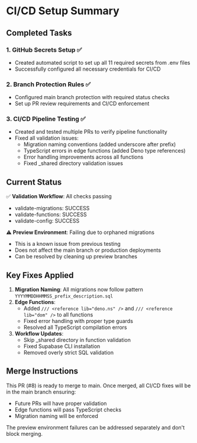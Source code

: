 # CI/CD Setup Summary

## Completed Tasks

### 1. GitHub Secrets Setup ✅
- Created automated script to set up all 11 required secrets from .env files
- Successfully configured all necessary credentials for CI/CD

### 2. Branch Protection Rules ✅
- Configured main branch protection with required status checks
- Set up PR review requirements and CI/CD enforcement

### 3. CI/CD Pipeline Testing ✅
- Created and tested multiple PRs to verify pipeline functionality
- Fixed all validation issues:
  - Migration naming conventions (added underscore after prefix)
  - TypeScript errors in edge functions (added Deno type references)
  - Error handling improvements across all functions
  - Fixed _shared directory validation issues

## Current Status

✅ **Validation Workflow**: All checks passing
- validate-migrations: SUCCESS
- validate-functions: SUCCESS  
- validate-config: SUCCESS

⚠️ **Preview Environment**: Failing due to orphaned migrations
- This is a known issue from previous testing
- Does not affect the main branch or production deployments
- Can be resolved by cleaning up preview branches

## Key Fixes Applied

1. **Migration Naming**: All migrations now follow pattern `YYYYMMDDHHMMSS_prefix_description.sql`
2. **Edge Functions**: 
   - Added `/// <reference lib="deno.ns" />` and `/// <reference lib="dom" />` to all functions
   - Fixed error handling with proper type guards
   - Resolved all TypeScript compilation errors
3. **Workflow Updates**:
   - Skip _shared directory in function validation
   - Fixed Supabase CLI installation
   - Removed overly strict SQL validation

## Merge Instructions

This PR (#8) is ready to merge to main. Once merged, all CI/CD fixes will be in the main branch ensuring:
- Future PRs will have proper validation
- Edge functions will pass TypeScript checks
- Migration naming will be enforced

The preview environment failures can be addressed separately and don't block merging.